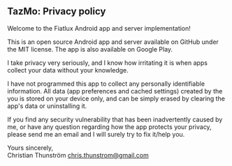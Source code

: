 ## TazMo: Privacy policy

Welcome to the Fiatlux Android app and server implementation!

This is an open source Android app and server available on GitHub under
the MIT license. The app is also available on Google Play.

I take privacy very seriously, and I know how irritating it is when apps collect 
your data without your knowledge.

I have not programmed this app to collect any personally identifiable information. 
All data (app preferences and cached settings) created by the you is stored on your device only, 
and can be simply erased by clearing the app's data or uninstalling it.

If you find any security vulnerability that has been inadvertently caused by me, 
or have any question regarding how the app protects your privacy, 
please send me an email and I will surely try to fix it/help you.

Yours sincerely,  
Christian Thunström
chris.thunstrom@gmail.com